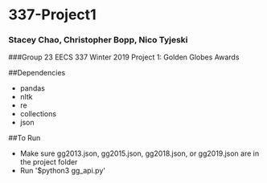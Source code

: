 # 337-Project1
### Stacey Chao, Christopher Bopp, Nico Tyjeski
###Group 23 EECS 337 Winter 2019 Project 1: Golden Globes Awards

##Dependencies
- pandas
- nltk
- re
- collections
- json

##To Run
- Make sure gg2013.json, gg2015.json, gg2018.json, or gg2019.json are in the project folder
- Run '$python3 gg_api.py'
